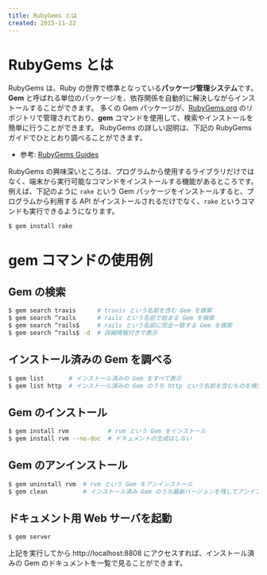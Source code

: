 ```yaml
---
title: RubyGems とは
created: 2015-11-22
---
```


RubyGems とは
====
RubyGems は、Ruby の世界で標準となっている**パッケージ管理システム**です。
**Gem** と呼ばれる単位のパッケージを、依存関係を自動的に解決しながらインストールすることができます。
多くの Gem パッケージが、[RubyGems.org](https://rubygems.org/) のリポジトリで管理されており、**gem** コマンドを使用して、検索やインストールを簡単に行うことができます。
RubyGems の詳しい説明は、下記の RubyGems ガイドでひととおり調べることができます。

* 参考: [RubyGems Guides](http://guides.rubygems.org/)

RubyGems の興味深いところは、プログラムから使用するライブラリだけではなく、端末から実行可能なコマンドをインストールする機能があるところです。
例えば、下記のように `rake` という Gem パッケージをインストールすると、プログラムから利用する API がインストールされるだけでなく、`rake` というコマンドも実行できるようになります。

```
$ gem install rake
```


gem コマンドの使用例
====

Gem の検索
----
```sh
$ gem search travis      # travis という名前を含む Gem を検索
$ gem search ^rails      # rails という名前で始まる Gem を検索
$ gem search ^rails$     # rails という名前に完全一致する Gem を検索
$ gem search ^rails$ -d  # 詳細情報付きで表示
```

インストール済みの Gem を調べる
----
```sh
$ gem list       # インストール済みの Gem をすべて表示
$ gem list http  # インストール済みの Gem のうち http という名前を含むものを検索
```

Gem のインストール
----
```sh
$ gem install rvm           # rvm という Gem をインストール
$ gem install rvm --no-doc  # ドキュメントの生成はしない
```

Gem のアンインストール
---
```sh
$ gem uninstall rvm  # rvm という Gem をアンインストール
$ gem clean          # インストール済み Gem のうち最新バージョンを残してアンインストール
```

ドキュメント用 Web サーバを起動
---
```sh
$ gem server
```

上記を実行してから http://localhost:8808 にアクセスすれば、インストール済みの Gem のドキュメントを一覧で見ることができます。

